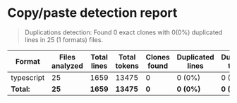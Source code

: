 <!-- textlint-disable -->

# Copy/paste detection report

> Duplications detection: Found 0 exact clones with 0(0%) duplicated lines in 25 (1 formats) files.

| Format     | Files analyzed | Total lines | Total tokens | Clones found | Duplicated lines | Duplicated tokens |
| ---------- | -------------- | ----------- | ------------ | ------------ | ---------------- | ----------------- |
| typescript | 25             | 1659        | 13475        | 0            | 0 (0%)           | 0 (0%)            |
| **Total:** | **25**         | **1659**    | **13475**    | **0**        | **0 (0%)**       | **0 (0%)**        |
